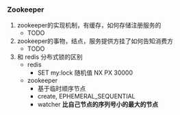 ### Zookeeper
1. zookeeper的实现机制，有缓存，如何存储注册服务的
    - TODO
2. zookeeper的事物，结点，服务提供方挂了如何告知消费方
    - TODO
1. 和 redis 分布式锁的区别
    - redis
        - SET my:lock 随机值 NX PX 30000 
    - zookeeper
        - 基于临时顺序节点
        - create, EPHEMERAL_SEQUENTIAL
        - watcher **比自己节点的序列号小的最大的节点** 
